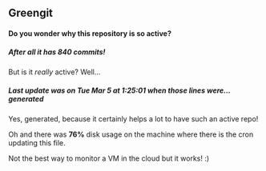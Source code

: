 ## Greengit

#### Do you wonder why this repository is so active?

##### After all it has 840 commits!

But is it *really* active? Well...

##### Last update was on Tue Mar 5 at 1:25:01 when those lines were... generated

Yes, generated, because it certainly helps a lot to have such an active repo!

Oh and there was **76%** disk usage on the machine
where there is the cron updating this file.

Not the best way to monitor a VM in the cloud but it works! :)
